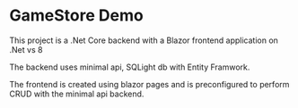 # GameStore Demo

This project is a .Net Core backend with a Blazor frontend application on .Net vs 8

The backend uses minimal api, SQLight db with Entity Framwork.

The frontend is created using blazor pages and is preconfigured to perform CRUD with the minimal api backend.

